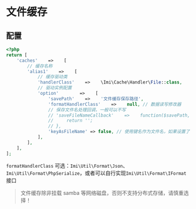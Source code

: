 # 文件缓存

## 配置

```php
<?php
return [
    'caches'    =>    [
        // 缓存名称
        'alias1'    =>    [
            // 缓存驱动类
            'handlerClass'    =>    \Imi\Cache\Handler\File::class,
            // 驱动实例配置
            'option'        =>    [
                'savePath'    =>    '文件缓存保存路径',
                'formatHandlerClass'    =>    null, // 数据读写修改器
                // 保存文件名处理回调，一般可以不写
                // 'saveFileNameCallback'    =>    function($savePath, $key){
                //     return '';
                // },
                'keyAsFileName' => false, // 使用键名作为文件名，如果设置了 $saveFileNameCallback 则 $keyAsFileName 无效
            ],
        ],
    ],
];
```

`formatHandlerClass` 可选：`Imi\Util\Format\Json`、`Imi\Util\Format\PhpSerialize`，或者可以自行实现`Imi\Util\Format\IFormat`接口

> 文件缓存除非挂载 samba 等网络磁盘，否则不支持分布式存储，请慎重选择！
